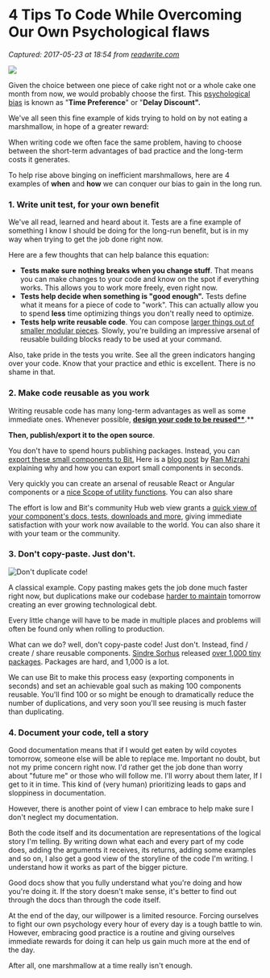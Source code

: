 # 4 Tips To Code While Overcoming Our Own Psychological flaws

_Captured: 2017-05-23 at 18:54 from [readwrite.com](http://readwrite.com/2017/05/22/4-tips-for-writing-code-while-overcoming-our-own-psychology/)_

![](http://readwrite.com/wp-content/uploads/medium-publication-a1.png)

Given the choice between one piece of cake right not or a whole cake one month from now, we would probably choose the first. This [psychological bias](https://en.wikipedia.org/wiki/Time_preference) is known as "**Time Preference**" or "**Delay Discount".**

We've all seen this fine example of kids trying to hold on by not eating a marshmallow, in hope of a greater reward:

When writing code we often face the same problem, having to choose between the short-term advantages of bad practice and the long-term costs it generates.

To help rise above binging on inefficient marshmallows, here are 4 examples of **when** and **how** we can conquer our bias to gain in the long run.

### 1\. Write unit test, for your own benefit

We've all read, learned and heard about it. Tests are a fine example of something I know I should be doing for the long-run benefit, but is in my way when trying to get the job done right now.

Here are a few thoughts that can help balance this equation:

  * **Tests make sure nothing breaks when you change stuff**. That means you can make changes to your code and know on the spot if everything works. This allows you to work more freely, even right now.
  * **Tests help decide when something is "good enough".** Tests define what it means for a piece of code to "work". This can actually allow you to spend **less** time optimizing things you don't really need to optimize.
  * **Tests help write reusable code**. You can compose [larger things out of smaller modular pieces](https://addyosmani.com/first/). Slowly, you're building an impressive arsenal of reusable building blocks ready to be used at your command.

Also, take pride in the tests you write. See all the green indicators hanging over your code. Know that your practice and ethic is excellent. There is no shame in that.

### 2\. Make code reusable as you work

Writing reusable code has many long-term advantages as well as some immediate ones. Whenever possible, **[design your code to be reused**](https://addyosmani.com/first/)**.**

**Then, publish/export it to the open source**.

You don't have to spend hours publishing packages. Instead, you can [export these small components to Bit.](https://github.com/teambit/bit) Here is a [blog post](https://blog.bitsrc.io/introducing-bit-writing-code-in-the-age-of-code-components-fd8512a9aa90) by [Ran Mizrahi](https://medium.com/u/9e1ec60fcb5c) explaining why and how you can export small components in seconds.

Very quickly you can create an arsenal of reusable React or Angular components or a [nice Scope of utility functions](https://bitsrc.io/bit/utils#object). You can also share

The effort is low and Bit's community Hub web view grants a [quick view of your component's docs, tests, downloads and more](https://bitsrc.io/bit/utils/array/first), giving immediate satisfaction with your work now available to the world. You can also share it with your team or the community.

### 3\. Don't copy-paste. Just don't.

![Don't duplicate code!](http://15809-presscdn-0-93.pagely.netdna-cdn.com/wp-content/uploads/05-15-duplication-02.jpg)

A classical example. Copy pasting makes gets the job done much faster right now, but duplications make our codebase [harder to maintain](http://stackoverflow.com/questions/4226284/how-to-convince-a-colleague-that-code-duplication-is-bad) tomorrow creating an ever growing technological debt.

Every little change will have to be made in multiple places and problems will often be found only when rolling to production.

What can we do? well, don't copy-paste code! Just don't. Instead, find / create / share reusable components. [Sindre Sorhus](https://medium.com/u/37166cebf99b) released [over 1,000 tiny packages](https://www.npmjs.com/~sindresorhus). Packages are hard, and 1,000 is a lot.

We can use Bit to make this process easy (exporting components in seconds) and set an achievable goal such as making 100 components reusable. You'll find 100 or so might be enough to dramatically reduce the number of duplications, and very soon you'll see reusing is much faster than duplicating.

### 4\. Document your code, tell a story

Good documentation means that if I would get eaten by wild coyotes tomorrow, someone else will be able to replace me. Important no doubt, but not my prime concern right now. I'd rather get the job done than worry about "future me" or those who will follow me. I'll worry about them later, If I get to it in time. This kind of (very human) prioritizing leads to gaps and sloppiness in documentation.

However, there is another point of view I can embrace to help make sure I don't neglect my documentation.

Both the code itself and its documentation are representations of the logical story I'm telling. By writing down what each and every part of my code does, adding the arguments it receives, its returns, adding some examples and so on, I also get a good view of the storyline of the code I'm writing. I understand how it works as part of the bigger picture.

Good docs show that you fully understand what you're doing and how you're doing it. If the story doesn't make sense, it's better to find out through the docs than through the code itself.

At the end of the day, our willpower is a limited resource. Forcing ourselves to fight our own psychology every hour of every day is a tough battle to win. However, embracing good practice is a routine and giving ourselves immediate rewards for doing it can help us gain much more at the end of the day.

After all, one marshmallow at a time really isn't enough.
